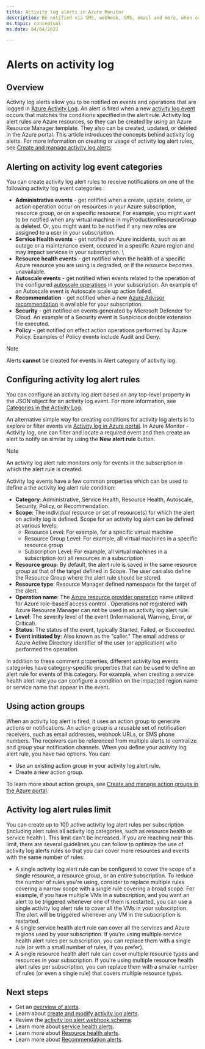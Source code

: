 ```yaml
---
title: Activity log alerts in Azure Monitor
description: Be notified via SMS, webhook, SMS, email and more, when certain events occur in the activity log.
ms.topic: conceptual
ms.date: 04/04/2022

---
```


# Alerts on activity log

## Overview

Activity log alerts allow you to be notified on events and operations that are logged in [Azure Activity Log](https://docs.microsoft.com/en-us/azure/azure-monitor/essentials/activity-log). An alert is fired when a new [activity log event](../essentials/activity-log-schema.md) occurs that matches the conditions specified in the alert rule. Activity log alert rules are Azure resources, so they can be created by using an Azure Resource Manager template. They also can be created, updated, or deleted in the Azure portal. This article introduces the concepts behind activity log alerts. For more information on creating or usage of activity log alert rules, see [Create and manage activity log alerts](alerts-activity-log.md).

## Alerting on activity log event categories

You can create activity log alert rules to receive notifications on one of the following activity log event categories  :

* **Administrative events** - get notified when a create, update, delete, or action operation occur on resources in your Azure subscription, resource group, or on a specific resource. For example, you might want to be notified when any virtual machine in myProductionResourceGroup is deleted. Or, you might want to be notified if any new roles are assigned to a user in your subscription.
* **Service Health events** - get notified on Azure incidents, such as an outage or a maintenance event,  occured in a specific Azure region and may impact services in your subscription. \
* **Resource health events** - get notified when the health of a specific Azure resource you are using is degraded, or if the resource becomes unavailable.  
* **Autoscale events** - get notified when events related to the operation of the configured [autoscale operations](https://docs.microsoft.com/azure/azure-monitor/autoscale/autoscale-overview) in your subscription. An example of an Autoscale event is Autoscale scale up action failed.
* **Recommendation** - get notified when a new [Azure Advisor recommendation](https://docs.microsoft.com/azure/advisor/advisor-overview) is available for your subscription.
* **Security** - get notified on events generated by Microsoft Defender for Cloud. An example of a Security event is Suspicious double extension file executed.
* **Policy** - get notified on effect action operations performed by Azure Policy. Examples of Policy events include Audit and Deny. 

> [!NOTE]
> Alerts **cannot** be created for events in Alert category of activity log.


## Configuring activity log alert rules

You can configure an activity log alert based on any top-level property in the JSON object for an activity log event. For more information, see [Categories in the Activity Log](../essentials/activity-log.md#view-the-activity-log).  

An alternative simple way for creating conditions for activity log alerts is to explore or filter events via [Activity log in Azure portal](../essentials/activity-log.md#view-the-activity-log). In Azure Monitor - Activity log, one can filter and locate a required event and then create an alert to notify on similar by using the **New alert rule** button.

> [!NOTE]
> An activity log alert rule monitors only for events in the subscription in which the alert rule is created.

Activity log events have a few common properties which can be used to define a the activity log alert rule condition:

- **Category**: Administrative, Service Health, Resource Health, Autoscale, Security, Policy, or Recommendation. 
- **Scope**: The individual resource or set of resource(s) for which the alert on activity log is defined. Scope for an activity log alert can be defined at various levels:
    - Resource Level: For example, for a specific virtual machine
    - Resource Group Level: For example, all virtual machines in a specific resource group
    - Subscription Level: For example, all virtual machines in a subscription (or) all resources in a subscription
- **Resource group**: By default, the alert rule is saved in the same resource group as that of the target defined in Scope. The user can also define the Resource Group where the alert rule should be stored.
- **Resource type**: Resource Manager defined namespace for the target of the alert.
- **Operation name**: The [Azure resource provider operation](../../role-based-access-control/resource-provider-operations.md) name utilized for Azure role-based access control . Operations not registered with Azure Resource Manager can not be used in an activity log alert rule.
- **Level**: The severity level of the event (Informational, Warning, Error, or Critical).
- **Status**: The status of the event, typically Started, Failed, or Succeeded.
- **Event initiated by**: Also known as the "caller." The email address or Azure Active Directory identifier of the user (or application) who performed the operation.

In addition to these comment properties, different activity log events categories have categpry-specific properties that can be used to define an alert rule for events of this category. For example, when creating a service health alert rule you can configure a condition on the impacted region name or service name that appear in the event.

## Using action groups 

When an activity log alert is fired, it uses an action group to generate actions or notifications. An action group is a reusable set of notification receivers, such as email addresses, webhook URLs, or SMS phone numbers. The receivers can be referenced from multiple alerts to centralize and group your notification channels. When you define your activity log alert rule, you have two options. You can:

* Use an existing action group in your activity log alert rule.
* Create a new action group.

To learn more about action groups, see [Create and manage action groups in the Azure portal](./action-groups.md).

## Activity log alert rules limit
You can create up to 100 active activity log alert rules per subscription (including alert rules all activity log categories, such as resource health or service health ). This limit can't be increased.
If you are reaching near this limit, there are several guidelines you can follow to optimize the use of activity log alerts rules so that you can cover more resources and events with the same number of rules:
* A single activity log alert rule can be configured to cover the scope of a single resource, a resource group, or an entire subscription. To reduce the number of rules you're using, consider to replace multiple rules covering a narrow scope with a single rule covering a broad scope. For example, if you have multiple VMs in a subscription, and you want an alert to be triggered whenever one of them is restarted, you can use a single activity log alert rule to cover all the VMs in your subscription. The alert will be triggered whenever any VM in the subscription is restarted.  
* A single service health alert rule can cover all the services and Azure regions used by your subscription. If you're using multiple service health alert rules per subscription, you can replace them with a single rule (or with a small number of rules, if you prefer). 
* A single resource health alert rule can cover multiple resource types and resources in your subscription. If you're using multiple resource health alert rules per subscription, you can replace them with a smaller number of rules (or even a single rule) that covers multiple resource types.


## Next steps

- Get an [overview of alerts](./alerts-overview.md).
- Learn about [create and modify activity log alerts](alerts-activity-log.md).
- Review the [activity log alert webhook schema](../alerts/activity-log-alerts-webhook.md).
- Learn more about [service health alerts](../../service-health/service-notifications.md).
- Learn more about [Resource health alerts](../../service-health/resource-health-alert-monitor-guide.md).
- Learn more about [Recommendation alerts](../../advisor/advisor-alerts-portal.md).
